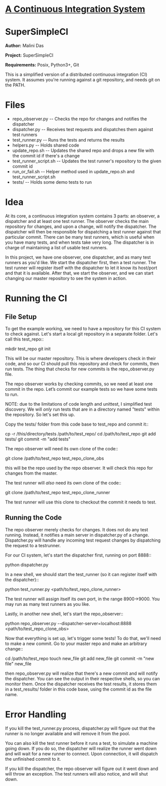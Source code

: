 # [A Continuous Integration System](https://aosabook.org/en/500L/a-continuous-integration-system.html)

SuperSimpleCI
=============
**Author:** Malini Das

**Project:** SuperSimpleCI

**Requirements:** Posix, Python3+, Git

This is a simplified version of a distributed continuous integration (CI) system. 
It assumes you're running against a git repository, and needs git on the PATH.

Files
=====
* repo_observer.py -- Checks the repo for changes and notifies the dispatcher
* dispatcher.py -- Receives test requests and dispatches them against test runners
* test_runner.py -- Runs the tests and returns the results 
* helpers.py -- Holds shared code
* update_repo.sh -- Updates the shared repo and drops a new file with the commit id if there's a change
* test_runner_script.sh -- Updates the test runner's repository to the given commit id 
* run_or_fail.sh -- Helper method used in update_repo.sh and test_runner_script.sh
* tests/ -- Holds some demo tests to run

Idea
====

At its core, a continuous integration system contains 3 parts: an observer,
a dispatcher and at least one test runner. The observer checks the main
repository for changes, and upon a change, will notify the dispatcher. The
dispatcher will then be responsible for dispatching a test runner against that
particular commit. There can be many test runners, which is useful when you have
many tests, and when tests take very long. The dispatcher is in charge of
maintaining a list of usable test runners.

In this project, we have one observer, one dispatcher, and as many test
runners as you'd like. We start the dispatcher first, then a test runner. The
test runner will register itself with the dispatcher to let it know its
host/port and that it is available. After that, we start the observer, and
we can start changing our master repository to see the system in action.

Running the CI
==============

File Setup
----------
To get the example working, we need to have a repository for this CI system to
check against. Let's start a local git repository in a separate folder.
Let's call this test_repo::

  mkdir test_repo
  git init

This will be our master repository. This is where developers check in their code,
and so our CI should pull this repository and check for commits, then run
tests. The thing that checks for new commits is the repo_observer.py file.

The repo observer works by checking commits, so we need at least one commit in
the repo. Let’s commit our example tests so we have some tests to run.

NOTE: due to the limitations of code length and unittest, I simplified test
discovery. We will *only* run tests that are in a directory named "tests" within
the repository. So let's set this up.

Copy the tests/ folder from this code base to test_repo and commit it::

  cp -r /this/directory/tests /path/to/test_repo/
  cd /path/to/test_repo
  git add tests/
  git commit -m "add tests"

The repo observer will need its own clone of the code::

  git clone /path/to/test_repo test_repo_clone_obs

this will be the repo used by the repo observer. It will check this repo for
changes from the master.

The test runner will *also* need its own clone of the code::

  git clone /path/to/test_repo test_repo_clone_runner

The test runner will use this clone to checkout the commit it needs to test.

Running the Code
----------------

The repo observer merely checks for changes. It does not do any test running.
Instead, it notifies a main server in dispatcher.py of a change. Dispatcher.py
will handle any incoming test request changes by dispatching the request to
a testrunner.

For our CI system, let's start the dispatcher first, running on port 8888::

  python dispatcher.py

In a new shell, we should start the test_runner (so it can register itself with the
dispatcher)::

  python test_runner.py <path/to/test_repo_clone_runner>

The test runner will assign itself its own port, in the range 8900->9000. You
may run as many test runners as you like.

Lastly, in another new shell, let's start the repo_observer::

  python repo_observer.py --dispatcher-server=localhost:8888 <path/to/test_repo_clone_obs>

Now that everything is set up, let's trigger some tests! To do that, we'll need
to make a new commit. Go to your master repo and make an arbitrary change::

  cd /path/to/test_repo
  touch new_file
  git add new_file
  git commit -m "new file" new_file

then repo_observer.py will realize that there's a new commit and will notify
the dispatcher. You can see the output in their respective shells, so you
can monitor them. Once the dispatcher receives the test results, it stores them
in a test_results/ folder in this code base, using the commit id as the
file name.

Error Handling
==============

If you kill the test_runner.py process, dispatcher.py will figure out that
the runner is no longer available and will remove it from the pool.

You can also kill the test runner before it runs a test, to simulate a 
machine going down. If you do so, the dispatcher will realize the 
runner went down and will wait for a new runner to connect. Upon 
connection, it will dispatch the unfinished commit to it.

If you kill the dispatcher, the repo observer will figure out it went down
and will throw an exception. The test runners will also notice, and will
shut down.